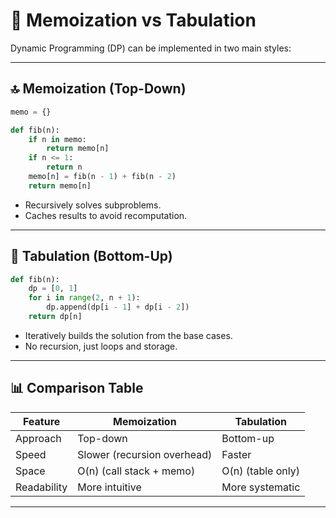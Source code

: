 # 🧠 Memoization vs Tabulation

Dynamic Programming (DP) can be implemented in two main styles:

---

## 🔝 Memoization (Top-Down)

```python
memo = {}

def fib(n):
    if n in memo:
        return memo[n]
    if n <= 1:
        return n
    memo[n] = fib(n - 1) + fib(n - 2)
    return memo[n]
```

* Recursively solves subproblems.
* Caches results to avoid recomputation.

---

## 🔽 Tabulation (Bottom-Up)

```python
def fib(n):
    dp = [0, 1]
    for i in range(2, n + 1):
        dp.append(dp[i - 1] + dp[i - 2])
    return dp[n]
```

* Iteratively builds the solution from the base cases.
* No recursion, just loops and storage.

---

## 📊 Comparison Table

| Feature     | Memoization                 | Tabulation        |
| ----------- | --------------------------- | ----------------- |
| Approach    | Top-down                    | Bottom-up         |
| Speed       | Slower (recursion overhead) | Faster            |
| Space       | O(n) (call stack + memo)    | O(n) (table only) |
| Readability | More intuitive              | More systematic   |

---

